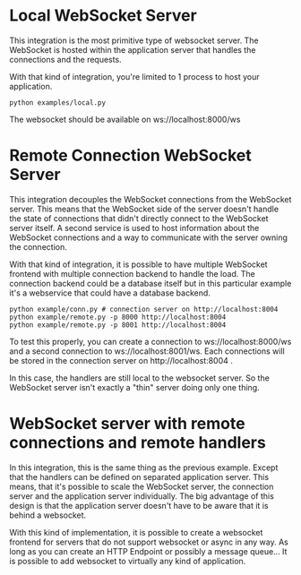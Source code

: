 # Local WebSocket Server

This integration is the most primitive type of websocket server. The WebSocket
is hosted within the application server that handles the connections and the
requests.

With that kind of integration, you're limited to 1 process to host your application.

    python examples/local.py

The websocket should be available on ws://localhost:8000/ws

# Remote Connection WebSocket Server

This integration decouples the WebSocket connections from the WebSocket server. This means
that the WebSocket side of the server doesn't handle the state of connections that didn't
directly connect to the WebSocket server itself. A second service is used to host information
about the WebSocket connections and a way to communicate with the server owning the connection.

With that kind of integration, it is possible to have multiple WebSocket frontend with multiple
connection backend to handle the load. The connection backend could be a database itself but in
this particular example it's a webservice that could have a database backend.

    python example/conn.py # connection server on http://localhost:8004
    python example/remote.py -p 8000 http://localhost:8004
    python example/remote.py -p 8001 http://localhost:8004


To test this properly, you can create a connection to ws://localhost:8000/ws and a second connection
to ws://localhost:8001/ws. Each connections will be stored in the connection server on
http://localhost:8004 .

In this case, the handlers are still local to the websocket server. So the WebSocket server isn't
exactly a "thin" server doing only one thing.

# WebSocket server with remote connections and remote handlers

In this integration, this is the same thing as the previous example. Except that the handlers can
be defined on separated application server. This means, that it's possible to scale the WebSocket
server, the connection server and the application server individually. The big
advantage of this design is that the application server doesn't have to be aware that it is behind
a websocket.

With this kind of implementation, it is possible to create a websocket frontend for servers that do
not support websocket or async in any way. As long as you can create an HTTP Endpoint or possibly 
a message queue... It is possible to add websocket to virtually any kind of application.
